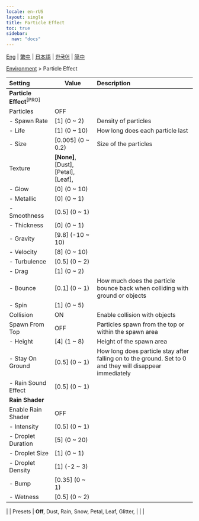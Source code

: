 ```yaml
---
locale: en-rUS
layout: single
title: Particle Effect
toc: true
sidebar:
  nav: "docs"
---
```

[Eng](/dancexr/menu/2025.4/scene/particles) | [繁中](/tw/dancexr/menu/2025.4/scene/particles) | [日本語](/jp/dancexr/menu/2025.4/scene/particles) | [한국어](/kr/dancexr/menu/2025.4/scene/particles) | [简中](/zh/dancexr/menu/2025.4/scene/particles)

[Environment](../menu#Environment) > Particle Effect



| Setting | Value | Description |
| :--- | --- | :--- |
|**Particle Effect**<sup>[PRO]</sup> | | 
| Particles | OFF | 
|- Spawn Rate | [1] (0 ~ 2) | Density of particles
|- Life | [1] (0 ~ 10) | How long does each particle last
|- Size | [0.005] (0 ~ 0.2) | Size of the particles
| Texture | **[None]**, [Dust], [Petal], [Leaf],  |  |
|- Glow | [0] (0 ~ 10) | 
|- Metallic | [0] (0 ~ 1) | 
|- Smoothness | [0.5] (0 ~ 1) | 
|- Thickness | [0] (0 ~ 1) | 
|- Gravity | [9.8] (-10 ~ 10) | 
|- Velocity | [8] (0 ~ 10) | 
|- Turbulence | [0.5] (0 ~ 2) | 
|- Drag | [1] (0 ~ 2) | 
|- Bounce | [0.1] (0 ~ 1) | How much does the particle bounce back when colliding with ground or objects
|- Spin | [1] (0 ~ 5) | 
| Collision | ON | Enable collision with objects
| Spawn From Top | OFF | Particles spawn from the top or within the spawn area
|- Height | [4] (1 ~ 8) | Height of the spawn area
|- Stay On Ground | [0.5] (0 ~ 1) | How long does particle stay after falling on to the ground. Set to 0 and they will disappear immediately
|- Rain Sound Effect | [0.5] (0 ~ 1) | 
|**Rain Shader** | | 
| Enable Rain Shader | OFF | 
|- Intensity | [0.5] (0 ~ 1) | 
|- Droplet Duration | [5] (0 ~ 20) | 
|- Droplet Size | [1] (0 ~ 1) | 
|- Droplet Density | [1] (-2 ~ 3) | 
|- Bump | [0.35] (0 ~ 1) | 
|- Wetness | [0.5] (0 ~ 2) | 
|
| Presets | **Off**, Dust, Rain, Snow, Petal, Leaf, Glitter,  |  |
|
